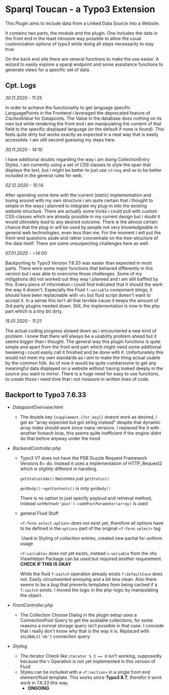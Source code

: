 # Sparql Toucan - a Typo3 Extension

This Plugin aims to include data from a Linked Data Source into a Website.

It contains two parts, the module and the plugin. One includes the data in the front end in the least intrusive way possible to allow the usual customization options of typo3 while doing all steps necessarily to stay true.

On the back end site there are several functions to make the use easier. A wizard to easily explore a sparql endpoint and some assistance functions to generate views for a specific set of data.





## Cpt. Logs

*30.11.2020* - 11:25

In order to achieve the functionality to get language specific LanguagePoints in the Frontend i leveraged the deprecated feature of *CachedValue* for Datapoints. The Value in the database does nothing on its own but while rendering the front end i am manipulating the content of that field to the specific displayed language (or the default if none is found). This feels quite dirty but works exactly as expected in a neat way that is easily accessible. I am still second guessing my steps here.

*30.11.2020 - 14:10*

I have additional doubts regarding the way i am doing CollectionEntry Styles. I am currently using a set of *CSS* classes to style the span that displays the text, but i might be better to just use `strong` and `em` to be better included in the general rules for web.

*02.12.2020 - 10:14*

After spending some time with the current (static) implementation and toying around with my own structure i am quite certain that i thought to simple in the ways i planned to integrate my plug-in into the existing website structure. There are actually some tricks i could pull with custom CSS-classes which are already possible in my current design but i doubt it would ultimately lead to any desired outcome. There is the almost certain chance that the plug-in will be used by people not very knowledgeable in general web technologies, even less than me. For the moment i will put the front-end questions aside and rather concentrate on the tree-structure of the data itself. There are some unsuspecting challenges here as well. 

*07.01.2020 - ~14:00*

Backporting to Typo3 Version 7.6.33 was easier than expected in most parts. There were some major functions that behaved differently in this version but i was able to overcome those challenges. Some of my mitigations did not worked out they way i planned and i am still baffled by this. Every piece of information i could find indicated that it should the work the way it doesn't. Especially the Fluid `f:variable` component stings, it should have been replaceable with `vhs` but fluid script doesn't want to accept it. In a sense this isn't all that terrible cause it keeps the amount of 3rd party plugins needed down. Still, the implementation is now in the php part which is a tiny bit dirty.

*15.01.2020 - 11:21*

The actual coding progress slowed down as i encountered a new kind of problem. I knew that there will always be a usability problem ahead but it seems bigger than i thought. The general way this plugin functions is quite simple and apart from the front end part which might need some additional tweaking i could easily call it finished and be done with it. Unfortunately this would not meet my own standards as i aim to make the thing actual usable by the common folk. As of now it would be quite cumbersome to get any meaningful data displayed on a website without having looked deeply in the source you want to mirror. There is a huge need for easy to use functions, to create those i need time that i not measure in written lines of code.

## Backport to Typo3 7.6.33

* *DatapointOverview.html*
  
  * The double key `{supplement.{for_key}}` doesnt work as desired, i get an "array expected but got string instead" despite that dynamic array index should work since many versions. I replaced the it with another foreach loop, this seems quite inefficient if the engine didnt do that before anyway under the hood
  
* *BackendController.php*
  * Typo3 V7 does not have the PSR Guzzle Request Framework Versions 8+ do. Instead it uses a implementation of HTTP_Request2 which is slightly different in handling.
    
    `getStatusCode()` becomes just `getStatus()`
    
    `getBody()->getContents()` is only `getBody()`
    
    There is no option to just specify payloud and retrieval method, instead `setMethod('post')->addPostParameter(array)` is used
    
  * general Fluid Stuff
    
    `<f:form.select.option>` does not exist yet, therefore all options have to be defined in the `options` part of the original `<f:form.select>` tag
    
    ​	Used in Styling of collection entries, created new partial for uniform usage
    
    `<f:variable>` does not yet exists, instead `v:variable` from the vhs ViewHelper Package can be used but required another requirement. **CHECK IF THIS IS OKAY**
    
    While the fluid `f:switch` operation already exists `f:defaultCase` does not. Easily circumvented annoying and a bit less clean. Also there seems to be a *bug* that prevents templates from being cached if a `f:switch` exists. I moved the logic in the php-logic by manipulating the object.
  
* *FrontController.php*
  
  * The Collection Choose Dialog in the plugin setup uses a ConnectionPool Query to get the available collections, for some reasons a normal storage query isn't possible in that case. I concede that i really don't know why that is the way it is. Replaced with `$GLOBALS['db']` connection query.
  
* *Styling*

  * The iterator Check like `iterator % 3 == 0` isn't working, supposedly because the `%` Operation is not yet implemented in this version of Fluid
  * Styles can be included with a `<f:section>` in a single front end element/fluid template. This works since **Typo3 8.7**, therefor it wont work in 7.6.33 this  way.
    * **ONGOING**
